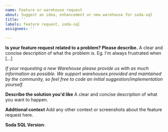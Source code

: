 ```yaml
---
name: Feature or warehouse request
about: Suggest an idea, enhancement or new warehouse for soda-sql
title: ''
labels: feature request, soda-sql
assignees: ''

---
```


**Is your feature request related to a problem? Please describe.**
A clear and concise description of what the problem is. Eg. I'm always frustrated when [...]

_If your requesting a new Warehouse please provide us with as much information as possible. We support warehouses provided and maintained by the community, so feel free to code an initial suggestion/implementation yourself._

**Describe the solution you'd like**
A clear and concise description of what you want to happen.

**Additional context**
Add any other context or screenshots about the feature request here.

**Soda SQL Version**:
